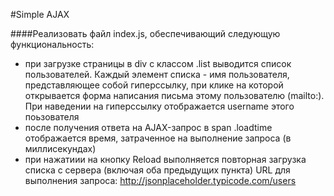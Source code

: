 #Simple AJAX

####Реализовать файл index.js, обеспечивающий следующую функциональность:
+ при загрузке страницы в div с классом .list выводится список пользователей. Каждый элемент списка - имя пользователя, представляющее собой гиперссылку, при клике на которой открывается форма написания письма этому пользователю (mailto:). При наведении на гиперссылку отображается username этого поьзователя
+ после получения ответа на AJAX-запрос в span .loadtime отображается время, затраченное на выполнение запроса (в миллисекундах)
+ при нажатиии на кнопку Reload выполняется повторная загрузка списка с сервера (включая оба предыдущих пункта)
URL для выполнения запроса: http://jsonplaceholder.typicode.com/users